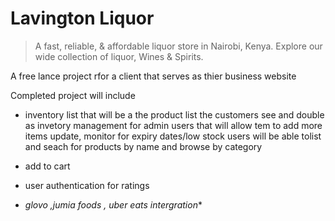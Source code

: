 # Lavington Liquor

> A fast, reliable, & affordable liquor store in Nairobi, Kenya. Explore our wide collection of liquor, Wines & Spirits.

A free lance project rfor a client that serves as thier business website

Completed project will include

- inventory list that will be a the product list the customers see and double as invetory management for admin users that will allow tem to add more items update, monitor for expiry dates/low stock
users will be able tolist and seach for products by name and browse by category

- add to cart

- user authentication for ratings
- *glovo ,jumia foods , uber eats intergration**
